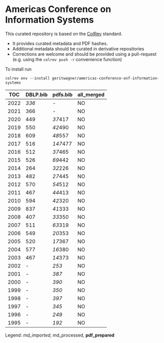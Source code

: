 # Americas Conference on Information Systems

This curated repository is based on the [ColRev](https://github.com/geritwagner/colrev_core) standard.

- It provides curated metadata and PDF hashes.
- Additional metadata should be curated in derivative repositories
- Corrections are welcome and should be provided using a pull-request (e.g. using the `colrev push -r` convenience function)

To install run

```
colrev env --install geritwagner/americas-conference-onf-information-systems 
```

<!-- TABLE_SUMMARY -->

|TOC           |DBLP.bib        |pdfs.bib        |all_merged      |
|--------------|----------------|----------------|----------------|
|2022          |           *336*|               -|              NO|
|2021          |             366|               -|              NO|
|2020          |             449|         *37*417|              NO|
|2019          |             550|         *42*490|              NO|
|2018          |             609|         *48*557|              NO|
|2017          |             516|        *147*477|              NO|
|2016          |             512|         *37*465|              NO|
|2015          |             526|         *69*442|              NO|
|2014          |             264|         *32*226|              NO|
|2013          |             482|         *27*445|              NO|
|2012          |             570|         *54*512|              NO|
|2011          |             467|         *44*413|              NO|
|2010          |             594|         *42*320|              NO|
|2009          |             837|         *41*333|              NO|
|2008          |             407|         *33*350|              NO|
|2007          |             511|         *63*319|              NO|
|2006          |             549|         *20*353|              NO|
|2005          |             520|         *17*367|              NO|
|2004          |             577|         *16*380|              NO|
|2003          |             467|         *14*373|              NO|
|2002          |               -|           *253*|              NO|
|2001          |               -|           *387*|              NO|
|2000          |               -|           *390*|              NO|
|1999          |               -|           *350*|              NO|
|1998          |               -|           *397*|              NO|
|1997          |               -|           *345*|              NO|
|1996          |               -|           *249*|              NO|
|1995          |               -|           *192*|              NO|

Legend: *md_imported*, md_processed, **pdf_prepared**
